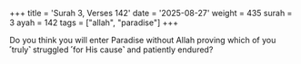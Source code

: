 +++
title = 'Surah 3, Verses 142'
date = '2025-08-27'
weight = 435
surah = 3
ayah = 142
tags = ["allah", "paradise"]
+++

Do you think you will enter Paradise without Allah proving which of you ˹truly˺ struggled ˹for His cause˺ and patiently endured?